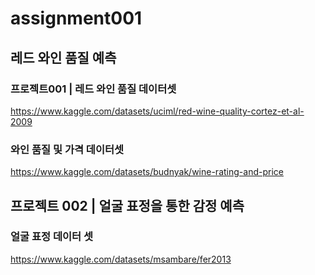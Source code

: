 # assignment001

## 레드 와인 품질 예측

### 프로젝트001 | 레드 와인 품질 데이터셋
https://www.kaggle.com/datasets/uciml/red-wine-quality-cortez-et-al-2009

### 와인 품질 및 가격 데이터셋
https://www.kaggle.com/datasets/budnyak/wine-rating-and-price

## 프로젝트 002 | 얼굴 표정을 통한 감정 예측

### 얼굴 표정 데이터 셋
https://www.kaggle.com/datasets/msambare/fer2013